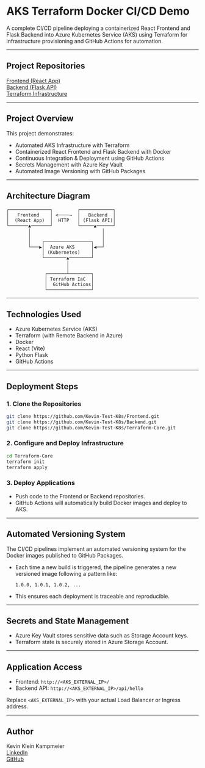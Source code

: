 
# AKS Terraform Docker CI/CD Demo

A complete CI/CD pipeline deploying a containerized React Frontend and Flask Backend into Azure Kubernetes Service (AKS) using Terraform for infrastructure provisioning and GitHub Actions for automation.

---

## Project Repositories

[Frontend (React App)](https://github.com/Kevin-Test-K8s/Frontend)  
[Backend (Flask API)](https://github.com/Kevin-Test-K8s/Backend)  
[Terraform Infrastructure](https://github.com/Kevin-Test-K8s/Terraform-Core)

---

## Project Overview

This project demonstrates:
- Automated AKS Infrastructure with Terraform
- Containerized React Frontend and Flask Backend with Docker
- Continuous Integration & Deployment using GitHub Actions
- Secrets Management with Azure Key Vault
- Automated Image Versioning with GitHub Packages

---

## Architecture Diagram

```
┌───────────────┐         ┌────────────┐
│   Frontend    │ <────→  │   Backend  │
│  (React App)  │  HTTP   │ (Flask API)│
└───────▲───────┘         └─────▲──────┘
        │                          │
        │                          │
        │    ┌─────────────────┐   │
        └───▶│  Azure AKS      │◀──┘
             │ (Kubernetes)    │
             └────────▲────────┘
                      │
                      │
              ┌───────┴────────┐
              │ Terraform IaC  │
              │  GitHub Actions│
              └────────────────┘
```

---

## Technologies Used

- Azure Kubernetes Service (AKS)
- Terraform (with Remote Backend in Azure)
- Docker
- React (Vite)
- Python Flask
- GitHub Actions

---

## Deployment Steps

### 1. Clone the Repositories
```bash
git clone https://github.com/Kevin-Test-K8s/Frontend.git
git clone https://github.com/Kevin-Test-K8s/Backend.git
git clone https://github.com/Kevin-Test-K8s/Terraform-Core.git
```

### 2. Configure and Deploy Infrastructure
```bash
cd Terraform-Core
terraform init
terraform apply
```

### 3. Deploy Applications
- Push code to the Frontend or Backend repositories.
- GitHub Actions will automatically build Docker images and deploy to AKS.

---

## Automated Versioning System

The CI/CD pipelines implement an automated versioning system for the Docker images published to GitHub Packages.  
- Each time a new build is triggered, the pipeline generates a new versioned image following a pattern like:
  ```
  1.0.0, 1.0.1, 1.0.2, ...
  ```
- This ensures each deployment is traceable and reproducible.

---

## Secrets and State Management

- Azure Key Vault stores sensitive data such as Storage Account keys.
- Terraform state is securely stored in Azure Storage Account.

---

## Application Access

- Frontend: `http://<AKS_EXTERNAL_IP>/`
- Backend API: `http://<AKS_EXTERNAL_IP>/api/hello`

Replace `<AKS_EXTERNAL_IP>` with your actual Load Balancer or Ingress address.

---

## Author

Kevin Klein Kampmeier  
[LinkedIn](https://www.linkedin.com/in/kevin-klein-kampmeier)  
[GitHub](https://github.com/KevDen01)
